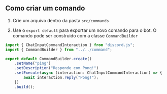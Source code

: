 ## Como criar um comando

1. Crie um arquivo dentro da pasta `src/commands`

2. Use o `export default` para exportar um novo comando para o bot. O comando pode ser construido com a classe `CommandBuilder`

```ts
import { ChatInputCommandInteraction } from "discord.js";
import { CommandBuilder } from "../../command";

export default CommandBuilder.create()
	.setName("ping")
	.setDescription("Responde com Pong!")
	.setExecute(async (interaction: ChatInputCommandInteraction) => {
		await interaction.reply("Pong!");
	})
	.build();
```